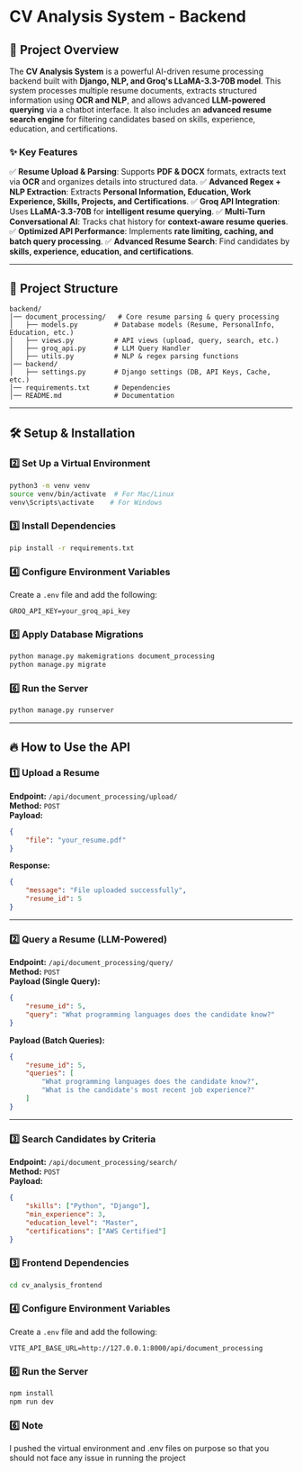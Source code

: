 # CV Analysis System - Backend

## 🚀 Project Overview
The **CV Analysis System** is a powerful AI-driven resume processing backend built with **Django, NLP, and Groq's LLaMA-3.3-70B model**. This system processes multiple resume documents, extracts structured information using **OCR and NLP**, and allows advanced **LLM-powered querying** via a chatbot interface. It also includes an **advanced resume search engine** for filtering candidates based on skills, experience, education, and certifications.

### ✨ **Key Features**
✅ **Resume Upload & Parsing**: Supports **PDF & DOCX** formats, extracts text via **OCR** and organizes details into structured data.
✅ **Advanced Regex + NLP Extraction**: Extracts **Personal Information, Education, Work Experience, Skills, Projects, and Certifications**.
✅ **Groq API Integration**: Uses **LLaMA-3.3-70B** for **intelligent resume querying**.
✅ **Multi-Turn Conversational AI**: Tracks chat history for **context-aware resume queries**.
✅ **Optimized API Performance**: Implements **rate limiting, caching, and batch query processing**.
✅ **Advanced Resume Search**: Find candidates by **skills, experience, education, and certifications**.

---

## 📂 **Project Structure**
```
backend/
│── document_processing/   # Core resume parsing & query processing
│   ├── models.py         # Database models (Resume, PersonalInfo, Education, etc.)
│   ├── views.py          # API views (upload, query, search, etc.)
│   ├── groq_api.py       # LLM Query Handler
│   ├── utils.py          # NLP & regex parsing functions
│── backend/
│   ├── settings.py       # Django settings (DB, API Keys, Cache, etc.)
│── requirements.txt      # Dependencies
│── README.md             # Documentation
```

---

## 🛠 **Setup & Installation**

### **2️⃣ Set Up a Virtual Environment**
```bash
python3 -m venv venv
source venv/bin/activate  # For Mac/Linux
venv\Scripts\activate    # For Windows
```

### **3️⃣ Install Dependencies**
```bash
pip install -r requirements.txt
```

### **4️⃣ Configure Environment Variables**
Create a `.env` file and add the following:
```env
GROQ_API_KEY=your_groq_api_key
```

### **5️⃣ Apply Database Migrations**
```bash
python manage.py makemigrations document_processing
python manage.py migrate
```

### **6️⃣ Run the Server**
```bash
python manage.py runserver
```

---

## 🔥 **How to Use the API**
### **1️⃣ Upload a Resume**
**Endpoint:** `/api/document_processing/upload/`  
**Method:** `POST`  
**Payload:**
```json
{
    "file": "your_resume.pdf"
}
```
**Response:**
```json
{
    "message": "File uploaded successfully",
    "resume_id": 5
}
```

---

### **2️⃣ Query a Resume (LLM-Powered)**
**Endpoint:** `/api/document_processing/query/`  
**Method:** `POST`  
**Payload (Single Query):**
```json
{
    "resume_id": 5,
    "query": "What programming languages does the candidate know?"
}
```
**Payload (Batch Queries):**
```json
{
    "resume_id": 5,
    "queries": [
        "What programming languages does the candidate know?",
        "What is the candidate's most recent job experience?"
    ]
}
```

---

### **3️⃣ Search Candidates by Criteria**
**Endpoint:** `/api/document_processing/search/`  
**Method:** `POST`  
**Payload:**
```json
{
    "skills": ["Python", "Django"],
    "min_experience": 3,
    "education_level": "Master",
    "certifications": ["AWS Certified"]
}
```



### **3️⃣ Frontend Dependencies**
```bash
cd cv_analysis_frontend
```

### **4️⃣ Configure Environment Variables**
Create a `.env` file and add the following:
```env
VITE_API_BASE_URL=http://127.0.0.1:8000/api/document_processing
```

### **6️⃣ Run the Server**
```bash
npm install
npm run dev
```

### **6️⃣ Note**
I pushed the virtual environment and .env files on purpose so that you should not face any issue in running the project
